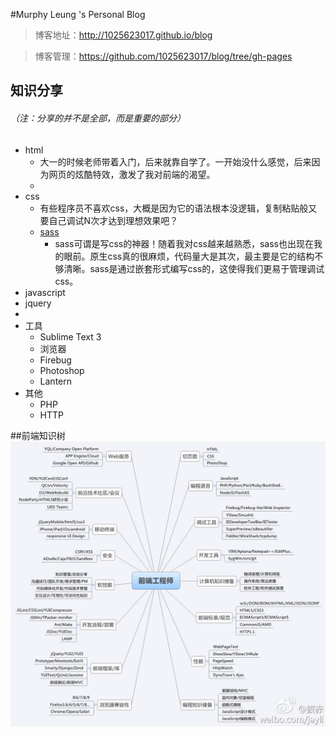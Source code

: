 #Murphy Leung 's Personal Blog

>博客地址：http://1025623017.github.io/blog

>博客管理：https://github.com/1025623017/blog/tree/gh-pages

## 知识分享
###### （注：分享的并不是全部，而是重要的部分）

* html
  * 大一的时候老师带着入门，后来就靠自学了。一开始没什么感觉，后来因为网页的炫酷特效，激发了我对前端的渴望。
  * 
* css
  * 有些程序员不喜欢css，大概是因为它的语法根本没逻辑，复制粘贴般又要自己调试N次才达到理想效果吧？
  * [sass](http://www.ruanyifeng.com/blog/2012/06/sass.html)
    * sass可谓是写css的神器！随着我对css越来越熟悉，sass也出现在我的眼前。原生css真的很麻烦，代码量大是其次，最主要是它的结构不够清晰。sass是通过嵌套形式编写css的，这使得我们更易于管理调试css。
* javascript
* jquery
* 
* 工具
  * Sublime Text 3
  * 浏览器
  * Firebug
  * Photoshop
  * Lantern
* 其他
  * PHP
  * HTTP

##前端知识树
![GitHub Logo](images/tree.jpg)
